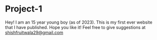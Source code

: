 # Project-1
Hey! I am an 15 year young boy (as of 2023). This is my first ever website that I have published. 
Hope you like it!
Feel free to give suggestions at shishfruitwala29@gmail.com
